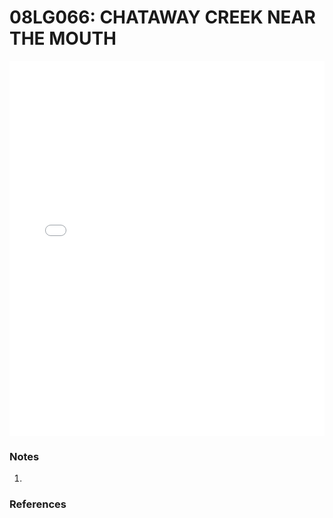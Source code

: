 # 08LG066: CHATAWAY CREEK NEAR THE MOUTH

<iframe src="/_static/stations/08LG066_fdc.html" width="100%" height="600" frameborder="0"></iframe>

### Notes
1. 

### References


